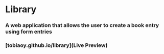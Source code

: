 # Library
### A web application that allows the user to create a book entry using form entries
### [tobiaoy.github.io/library](Live Preview)
